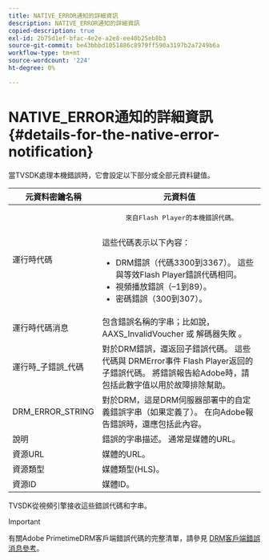 ```yaml
---
title: NATIVE_ERROR通知的詳細資訊
description: NATIVE_ERROR通知的詳細資訊
copied-description: true
exl-id: 2b75d1ef-bfac-4e2e-a2e8-ee40b25eb8b3
source-git-commit: be43bbbd1051886c8979ff590a3197b2a7249b6a
workflow-type: tm+mt
source-wordcount: '224'
ht-degree: 0%

---
```


# NATIVE_ERROR通知的詳細資訊 {#details-for-the-native-error-notification}

當TVSDK處理本機錯誤時，它會設定以下部分或全部元資料鍵值。

<table id="table_86A21619515B435DBB65DC4DFBB64B29"> 
 <thead> 
  <tr> 
   <th colname="col1" class="entry"> 元資料密鑰名稱 </th> 
   <th colname="col2" class="entry"> 元資料值 </th> 
  </tr> 
 </thead>
 <tbody> 
  <tr> 
   <td colname="col1"> <span class="codeph"> 運行時代碼 </span> </td> 
   <td colname="col2"> 
    <pre>
      來自Flash Player的本機錯誤代碼。 
    </pre> 這些代碼表示以下內容： 
    <ul id="ul_330C626DE27B45A09E8851CC24768A07"> 
     <li id="li_0845A9BBB55545BDB49BD4F4802C0E54">DRM錯誤（代碼3300到3367）。 這些與等效Flash Player錯誤代碼相同。 </li> 
     <li id="li_98A571480C154CF0AE1DC101FF0834C4">視頻播放錯誤（–1到89）。 </li> 
     <li id="li_D7C19955DEF94DA88B822C8C57D6D2F4">密碼錯誤（300到307）。 </li> 
    </ul> </td> 
  </tr> 
  <tr> 
   <td colname="col1"> <span class="codeph"> 運行時代碼消息 </span> </td> 
   <td colname="col2"> 包含錯誤名稱的字串；比如說， <span class="codeph"> AAXS_InvalidVoucher </span> 或 <span class="codeph"> 解碼器失敗 </span>。 </td> 
  </tr> 
  <tr> 
   <td colname="col1"> <span class="codeph"> 運行時_子錯誤_代碼 </span> </td> 
   <td colname="col2"> 對於DRM錯誤，還返回子錯誤代碼。 這些代碼與 <span class="codeph"> DRMError事件 </span> Flash Player返回的子錯誤代碼。 將錯誤報告給Adobe時，請包括此數字值以用於故障排除幫助。 </td> 
  </tr> 
  <tr> 
   <td colname="col1"> <span class="codeph"> DRM_ERROR_STRING </span> </td> 
   <td colname="col2"> 對於DRM，這是DRM伺服器部署中的自定義錯誤字串（如果定義了）。 在向Adobe報告錯誤時，還應包括此內容。 </td> 
  </tr> 
  <tr> 
   <td colname="col1"> <span class="codeph"> 說明 </span> </td> 
   <td colname="col2"> 錯誤的字串描述。 通常是媒體的URL。 </td> 
  </tr> 
  <tr> 
   <td colname="col1"> <span class="codeph"> 資源URL </span> </td> 
   <td colname="col2"> 媒體的URL。 </td> 
  </tr> 
  <tr> 
   <td colname="col1"> <span class="codeph"> 資源類型 </span> </td> 
   <td colname="col2"> 媒體類型(HLS)。 </td> 
  </tr> 
  <tr> 
   <td colname="col1"> <span class="codeph"> 資源ID </span> </td> 
   <td colname="col2"> 媒體ID。 </td> 
  </tr> 
 </tbody> 
</table>

TVSDK從視頻引擎接收這些錯誤代碼和字串。

>[!IMPORTANT]
>
>有關Adobe PrimetimeDRM客戶端錯誤代碼的完整清單，請參見 [DRM客戶端錯誤消息參考](https://helpx.adobe.com/content/dam/help/en/primetime/drm/drm_client_error_message_reference.pdf)。
